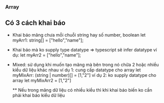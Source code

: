 ### Array

## Có 3 cách khai báo

- Khai báo mãng chưa mỗi chuỗi string hay số number, boolean
  let myArr1: string[] = ["hello","name"];
- Khai báo mà ko supply type datatype => typescript sẽ infer datatype
  ví dụ: let myArr2 = ["hello","name"];
- Mixed: sử dụng khi muốn tạo mãng mà bên trong nó chữa 2 hoặc nhiều kiểu dữ liệu khác nhau
  ví dụ 1: cung cấp datatype cho array
  let myMixArr: (string | number)[] = [1,"2"]
  ví dụ 2: ko supply datatype cho array
  let myMixArr2 = [1,"2"]

  \*\* Nếu trong mãng dữ liệu có nhiều kiểu thì khi khai báo biến ko cần phải khai báo kiểu dữ liệu
